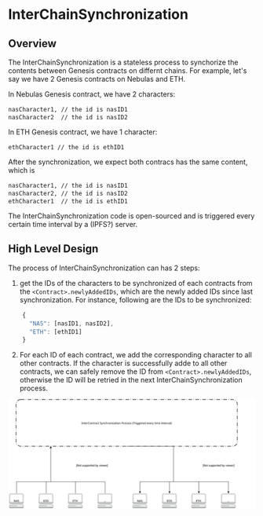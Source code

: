 # InterChainSynchronization
## Overview
The InterChainSynchronization is a stateless process to synchorize the contents between Genesis contracts on differnt chains. 
For example, let's say we have 2 Genesis contracts on Nebulas and ETH.

In Nebulas Genesis contract, we have 2 characters:

    nasCharacter1, // the id is nasID1
    nasCharacter2  // the id is nasID2
    
In ETH Genesis contract, we have 1 character:

    ethCharacter1 // the id is ethID1

After the synchronization,  we expect both contracs has the same content, which is

    nasCharacter1, // the id is nasID1
    nasCharacter2, // the id is nasID2
    ethCharacter1  // the id is ethID1
    
The InterChainSynchronization code is open-sourced and is triggered every certain time interval by a (IPFS?) server. 
    
## High Level Design

The process of InterChainSynchronization can has 2 steps:
1. get the IDs of the characters to be synchronized of each contracts from the `<Contract>.newlyAddedIDs`, which are the newly added IDs since last synchronization. 
For instance, following are the IDs to be synchronized:

```javascript
    {
      "NAS": [nasID1, nasID2],
      "ETH": [ethID1]
    }
```

2. For each ID of each contract, we add the corresponding character to all other contracts. 
If the character is successfully adde to all other contracts, we can safely remove the ID from `<Contract>.newlyAddedIDs`,
otherwise the ID will be retried in the next InterChainSynchronization process.

![High Level Design of the InterChainSynchronization Process](InterContractSynchronization.svg)
